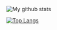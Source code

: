 ![My github stats](https://github-readme-stats.vercel.app/api?username=meghsohor&show_icons=true&count_private=true&theme=graywhite)

[![Top Langs](https://github-readme-stats.vercel.app/api/top-langs/?username=meghsohor&layout=compact)](https://github.com/meghsohor/github-readme-stats)
